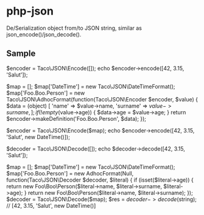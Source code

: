 php-json
========

De/Serialization object from/to JSON string, similar as json_encode()/json_decode().


## Sample

$encoder = Taco\JSON\Encode([]);
echo $encoder->encode([42, 3.15, 'Salut']);


$map = [];
$map['DateTime'] = new Taco\JSON\DateTimeFormat();
$map['Foo.Boo.Person'] = new Taco\JSON\AdhocFormat(function(Taco\JSON\Encoder $encoder, $value) {
	$data = (object) [
			'name' => $value->name,
			'surname' => $value->surname,
			];
	if (! empty($value->age)) {
		$data->age = $value->age;
	}
	return $encoder->makeDefinition('Foo.Boo.Person', $data);
});

$encoder = Taco\JSON\Encode($map);
echo $encoder->encode([42, 3.15, 'Salut', new DateTime()]);


$decoder = Taco\JSON\Decode([]);
echo $decoder->decode([42, 3.15, 'Salut']);


$map = [];
$map['DateTime'] = new Taco\JSON\DateTimeFormat();
$map['Foo.Boo.Person'] = new AdhocFormat(Null, function(Taco\JSON\Decoder $decoder, $literal) {
	if (isset($literal->age)) {
		return new Foo\Boo\Person($literal->name, $literal->surname, $literal->age);
	}
	return new Foo\Boo\Person($literal->name, $literal->surname);
});
$decoder = Taco\JSON\Decode($map);
$res = $decoder->decode($string);
// [42, 3.15, 'Salut', new DateTime()]
